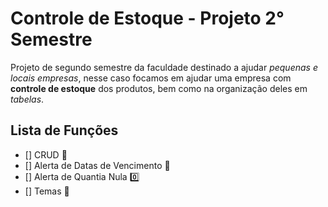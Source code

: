 # Controle de Estoque - Projeto 2° Semestre

Projeto de segundo semestre da faculdade destinado a ajudar *pequenas e locais empresas*, nesse caso focamos em ajudar uma empresa com **controle de estoque** dos produtos, bem como na organização deles em *tabelas*.

## Lista de Funções

- [] CRUD 📑
- [] Alerta de Datas de Vencimento 📆
- [] Alerta de Quantia Nula 0️⃣
- [] Temas 🎨
